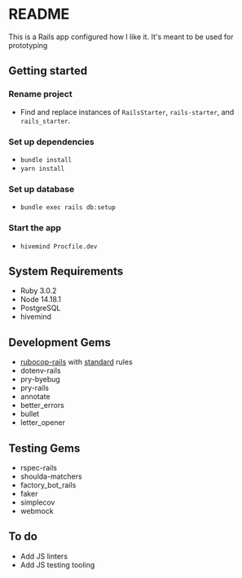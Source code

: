 # README

This is a Rails app configured how I like it. It's meant to be used for prototyping 

## Getting started

### Rename project

- Find and replace instances of `RailsStarter`, `rails-starter`, and `rails_starter`.

### Set up dependencies

- `bundle install`
- `yarn install`
  
### Set up database

- `bundle exec rails db:setup`

### Start the app

- `hivemind Procfile.dev`

## System Requirements

- Ruby 3.0.2
- Node 14.18.1
- PostgreSQL
- hivemind

## Development Gems

- [rubocop-rails](https://github.com/rubocop/rubocop-rails) with [standard](https://github.com/testdouble/standard) rules
- dotenv-rails
- pry-byebug
- pry-rails
- annotate
- better_errors
- bullet
- letter_opener
  
## Testing Gems

- rspec-rails
- shoulda-matchers
- factory_bot_rails
- faker
- simplecov
- webmock

## To do

- Add JS linters
- Add JS testing tooling
